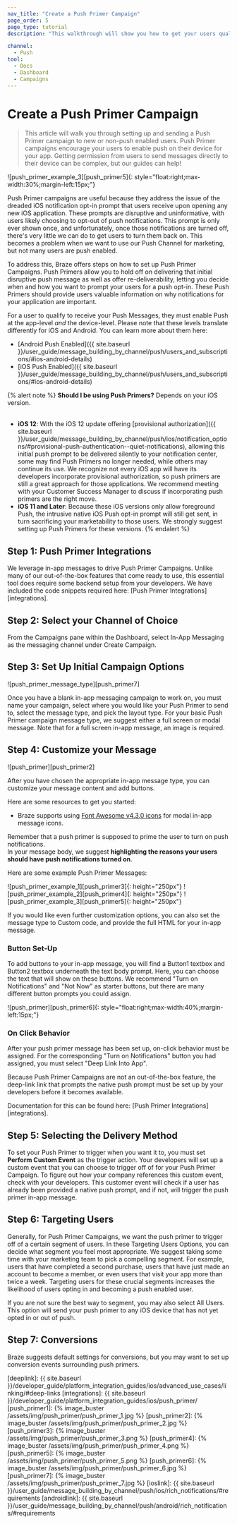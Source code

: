 ```yaml
---
nav_title: "Create a Push Primer Campaign"
page_order: 5
page_type: tutorial
description: "This walkthrough will show you how to get your users qualified and ready to receive your push messages."

channel:
  - Push
tool:
  - Docs
  - Dashboard
  - Campaigns
---
```


# Create a Push Primer Campaign

> This article will walk you through setting up and sending a Push Primer campaign to new or non-push enabled users. Push Primer campaigns encourage your users to enable push on their device for your app. Getting permission from users to send messages directly to their device can be complex, but our guides can help!

![push_primer_example_3][push_primer5]{: style="float:right;max-width:30%;margin-left:15px;"} 

Push Primer campaigns are useful because they address the issue of the dreaded iOS notification opt-in prompt that users receive upon opening any new iOS application. These prompts are disruptive and uninformative, with users likely choosing to opt-out of push notifications. This prompt is only ever shown once, and unfortunately, once those notifications are turned off, there's very little we can do to get users to turn them back on. This becomes a problem when we want to use our Push Channel for marketing, but not many users are push enabled. 

To address this, Braze offers steps on how to set up Push Primer Campaigns. Push Primers allow you to hold off on delivering that initial disruptive push message as well as offer re-deliverability, letting you decide when and how you want to prompt your users for a push opt-in. These Push Primers should provide users valuable information on why notifications for your application are important.

For a user to qualify to receive your Push Messages, they must enable Push at the app-level _and_ the device-level. Please note that these levels translate differently for iOS and Android. You can learn more about them here:
- [Android Push Enabled]({{ site.baseurl }}/user_guide/message_building_by_channel/push/users_and_subscriptions/#ios-android-details)
- [iOS Push Enabled]({{ site.baseurl }}/user_guide/message_building_by_channel/push/users_and_subscriptions/#ios-android-details)

{% alert note %}
__Should I be using Push Primers?__ Depends on your iOS version.<br><br>
- __iOS 12__: With the iOS 12 update offering [provisional authorization]({{ site.baseurl }}/user_guide/message_building_by_channel/push/ios/notification_options/#provisional-push-authentication--quiet-notifications), allowing this initial push prompt to be delivered silently to your notification center, some may find Push Primers no longer needed, while others may continue its use. We recognize not every iOS app will have its developers incorporate provisional authorization, so push primers are still a great approach for those applications. We recommend meeting with your Customer Success Manager to discuss if incorporating push primers are the right move.
- __iOS 11 and Later__: Because these iOS versions only allow foreground Push, the intrusive native iOS Push opt-in prompt will still get sent, in turn sacrificing your marketability to those users. We strongly suggest setting up Push Primers for these versions. 
{% endalert %}

## Step 1: Push Primer Integrations

We leverage in-app messages to drive Push Primer Campaigns. Unlike many of our out-of-the-box features that come ready to use, this essential tool does require some backend setup from your developers. We have included the code snippets required here: [Push Primer Integrations][integrations].

## Step 2: Select your Channel of Choice

From the Campaigns pane within the Dashboard, select In-App Messaging as the messaging channel under Create Campaign.

## Step 3: Set Up Initial Campaign Options

![push_primer_message_type][push_primer7]

Once you have a blank in-app messaging campaign to work on, you must name your campaign, select where you would like your Push Primer to send to, select the message type, and pick the layout type. For your basic Push Primer campaign message type, we suggest either a full screen or modal message. Note that for a full screen in-app message, an image is required.

## Step 4: Customize your Message

![push_primer][push_primer2]

After you have chosen the appropriate in-app message type, you can customize your message content and add buttons.

Here are some resources to get you started:
- Braze supports using [Font Awesome v4.3.0 icons](https://fontawesome.com/v4.7.0/cheatsheet/) for modal in-app message icons.

Remember that a push primer is supposed to prime the user to turn on push notifications. <br>In your message body, we suggest __highlighting the reasons your users should have push notifications turned on__. 

Here are some example Push Primer Messages:

![push_primer_example_1][push_primer3]{: height="250px"} ![push_primer_example_2][push_primer4]{: height="250px"} ![push_primer_example_3][push_primer5]{: height="250px"}

If you would like even further customization options, you can also set the message type to Custom code, and provide the full HTML for your in-app message.

### Button Set-Up

To add buttons to your in-app message, you will find a Button1 textbox and Button2 textbox underneath the text body prompt. Here, you can choose the text that will show on these buttons. We recommend "Turn on Notifications" and "Not Now" as starter buttons, but there are many different button prompts you could assign. 

![push_primer][push_primer6]{: style="float:right;max-width:40%;margin-left:15px;"}

### On Click Behavior

After your push primer message has been set up, on-click behavior must be assigned. For the corresponding "Turn on Notifications" button you had assigned, you must select "Deep Link Into App". 

Because Push Primer Campaigns are not an out-of-the-box feature, the deep-link link that prompts the native push prompt must be set up by your developers before it becomes available. 

Documentation for this can be found here: [Push Primer Integrations][integrations].

## Step 5: Selecting the Delivery Method

To set your Push Primer to trigger when you want it to, you must set __Perform Custom Event__ as the trigger action.
Your developers will set up a custom event that you can choose to trigger off of for your Push Primer Campaign. To figure out how your company references this custom event, check with your developers. This customer event will check if a user has already been provided a native push prompt, and if not, will trigger the push primer in-app message. 

## Step 6: Targeting Users

Generally, for Push Primer Campaigns, we want the push primer to trigger off of a certain segment of users. In these Targeting Users Options, you can decide what segment you feel most appropriate. We suggest taking some time with your marketing team to pick a compelling segment. For example, users that have completed a second purchase, users that have just made an account to become a member, or even users that visit your app more than twice a week. Targeting users for these crucial segments increases the likelihood of users opting in and becoming a push enabled user.

If you are not sure the best way to segment, you may also select All Users. This option will send your push primer to any iOS device that has not yet opted in or out of push. 

## Step 7: Conversions
Braze suggests default settings for conversions, but you may want to set up conversion events surrounding push primers.

[deeplink]: {{ site.baseurl }}/developer_guide/platform_integration_guides/ios/advanced_use_cases/linking/#deep-links
[integrations]: {{ site.baseurl }}/developer_guide/platform_integration_guides/ios/push_primer/
[push_primer1]: {% image_buster /assets/img/push_primer/push_primer_1.jpg %}
[push_primer2]: {% image_buster /assets/img/push_primer/push_primer_2.jpg %}
[push_primer3]: {% image_buster /assets/img/push_primer/push_primer_3.png %}
[push_primer4]: {% image_buster /assets/img/push_primer/push_primer_4.png %}
[push_primer5]: {% image_buster /assets/img/push_primer/push_primer_5.png %}
[push_primer6]: {% image_buster /assets/img/push_primer/push_primer_6.jpg %}
[push_primer7]: {% image_buster /assets/img/push_primer/push_primer_7.jpg %}
[ioslink]: {{ site.baseurl }}/user_guide/message_building_by_channel/push/ios/rich_notifications/#requirements
[androidlink]: {{ site.baseurl }}/user_guide/message_building_by_channel/push/android/rich_notifications/#requirements

